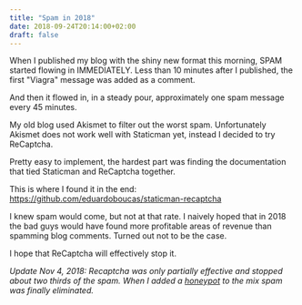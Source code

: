 ```yaml
---
title: "Spam in 2018"
date: 2018-09-24T20:14:00+02:00
draft: false
---
```

When I published my blog with the shiny new format this morning, SPAM started flowing in IMMEDIATELY. Less than 10 minutes after I published, the first "Viagra" message was added as a comment.

And then it flowed in, in a steady pour, approximately one spam message every 45 minutes.

My old blog used Akismet to filter out the worst spam. Unfortunately Akismet does not work well with Staticman yet, instead I decided to try ReCaptcha. 

Pretty easy to implement, the hardest part was finding the documentation that tied Staticman and ReCaptcha together. 

This is where I found it in the end:
https://github.com/eduardoboucas/staticman-recaptcha

I knew spam would come, but not at that rate. I naively hoped that in 2018 the bad guys would have found more profitable areas of revenue than spamming blog comments. Turned out not to be the case.

I hope that ReCaptcha will effectively stop it.

*Update Nov 4, 2018: Recaptcha was only partially effective and stopped about two thirds of the spam. When I added a [honeypot](https://stackoverflow.com/questions/36227376/better-honeypot-implementation-form-anti-spam) to the mix spam was finally eliminated.*
